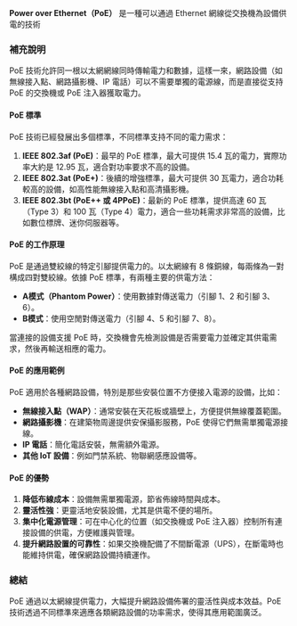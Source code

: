 **Power over Ethernet（PoE）** 是一種可以通過 Ethernet 網線從交換機為設備供電的技術

### 補充說明

PoE 技術允許同一根以太網網線同時傳輸電力和數據，這樣一來，網路設備（如無線接入點、網路攝影機、IP 電話）可以不需要單獨的電源線，而是直接從支持 PoE 的交換機或 PoE 注入器獲取電力。

#### PoE 標準

PoE 技術已經發展出多個標準，不同標準支持不同的電力需求：

1. **IEEE 802.3af (PoE)**：最早的 PoE 標準，最大可提供 15.4 瓦的電力，實際功率大約是 12.95 瓦，適合對功率要求不高的設備。
2. **IEEE 802.3at (PoE+)**：後續的增強標準，最大可提供 30 瓦電力，適合功耗較高的設備，如高性能無線接入點和高清攝影機。
3. **IEEE 802.3bt (PoE++ 或 4PPoE)**：最新的 PoE 標準，提供高達 60 瓦（Type 3）和 100 瓦（Type 4）電力，適合一些功耗需求非常高的設備，比如數位標牌、迷你伺服器等。

#### PoE 的工作原理

PoE 是通過雙絞線的特定引腳提供電力的。以太網線有 8 條銅線，每兩條為一對構成四對雙絞線。依據 PoE 標準，有兩種主要的供電方法：

- **A模式（Phantom Power）**：使用數據對傳送電力（引腳 1、2 和引腳 3、6）。
- **B模式**：使用空閒對傳送電力（引腳 4、5 和引腳 7、8）。

當連接的設備支援 PoE 時，交換機會先檢測設備是否需要電力並確定其供電需求，然後再輸送相應的電力。

#### PoE 的應用範例

PoE 適用於各種網路設備，特別是那些安裝位置不方便接入電源的設備，比如：

- **無線接入點（WAP）**：通常安裝在天花板或牆壁上，方便提供無線覆蓋範圍。
- **網路攝影機**：在建築物周邊提供安保攝影服務，PoE 使得它們無需單獨電源接線。
- **IP 電話**：簡化電話安裝，無需額外電源。
- **其他 IoT 設備**：例如門禁系統、物聯網感應設備等。

#### PoE 的優勢

1. **降低布線成本**：設備無需單獨電源，節省佈線時間與成本。
2. **靈活性強**：更靈活地安裝設備，尤其是供電不便的場所。
3. **集中化電源管理**：可在中心化的位置（如交換機或 PoE 注入器）控制所有連接設備的供電，方便維護與管理。
4. **提升網路設置的可靠性**：如果交換機配備了不間斷電源（UPS），在斷電時也能維持供電，確保網路設備持續運作。

### 總結

PoE 通過以太網線提供電力，大幅提升網路設備佈署的靈活性與成本效益。PoE 技術透過不同標準來適應各類網路設備的功率需求，使得其應用範圍廣泛。